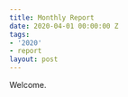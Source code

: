 ```yaml
---
title: Monthly Report
date: 2020-04-01 00:00:00 Z
tags:
- '2020'
- report
layout: post
---
```


Welcome.